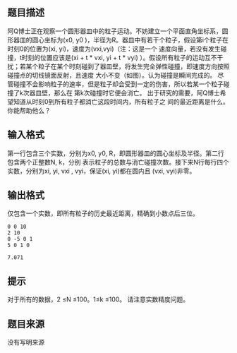 


## 题目描述
阿Q博士正在观察一个圆形器皿中的粒子运动。不妨建立一个平面直角坐标系，圆形器皿的圆心坐标为(x0, y0
)，半径为R。器皿中有若干个粒子，假设第i个粒子在时刻0的位置为(xi, yi)，速度为(vxi,vyi)（注：这是一个
速度向量，若没有发生碰撞，t时刻的位置应该是(xi + t * vxi, yi + t * vyi) ）。假设所有粒子的运动互不干
扰；若某个粒子在某个时刻碰到了器皿壁，将发生完全弹性碰撞，即速度方向按照碰撞点的切线镜面反射，且速度
大小不变（如图）。认为碰撞是瞬间完成的。
尽管碰撞不会影响粒子的速率，但是粒子却会受到一定的伤害，所以若某一个粒子碰撞了k次器皿壁，那么在
第k次碰撞时它便会消亡。 出于研究的需要，阿Q博士希望知道从时刻0到所有粒子都消亡这段时间内，所有粒子之
间的最近距离是什么。你能帮助他么？
## 输入格式
第一行包含三个实数，分别为x0, y0, R，即圆形器皿的圆心坐标及半径。第二行包含两个正整数N, k，分别
表示粒子的总数与消亡碰撞次数。接下来N行每行四个实数，分别为xi, yi, vxi , vyi，保证(xi, yi)都在圆内且
(vxi, vyi)非零。
## 输出格式
仅包含一个实数，即所有粒子的历史最近距离，精确到小数点后三位。

```input1
0 0 10
2 10
0 -5 0 1
5 0 1 0

```

```output1
7.071
```

## 提示
对于所有的数据，2 ≤N ≤100。1≤k ≤100。 请注意实数精度问题。
## 题目来源
没有写明来源


